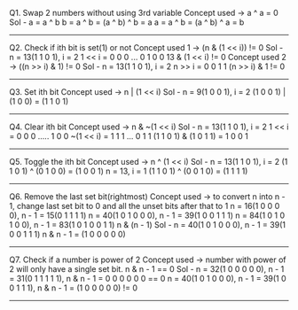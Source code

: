 Q1. Swap 2 numbers without using 3rd variable
Concept used -> a ^ a = 0
Sol -
    a = a ^ b
    b = a ^ b = (a ^ b) ^ b = a
    a = a ^ b = (a ^ b) ^ a = b

--------------------------------------------------------------------------------------------------------------------------------------------

Q2. Check if ith bit is set(1) or not
Concept used 1 -> (n & (1 << i)) != 0
Sol - 
    n = 13(1 1 0 1), i = 2
    1 << i = 0 0 0 ... 0 1 0 0
    13 & (1 << i) != 0
Concept used 2 -> ((n >> i) & 1) != 0
Sol - 
    n = 13(1 1 0 1), i = 2
    n >> i = 0 0 1 1
    (n >> i) & 1 != 0

--------------------------------------------------------------------------------------------------------------------------------------------

Q3. Set ith bit
Concept used -> n | (1 << i)
Sol - 
    n = 9(1 0 0 1), i = 2
    (1 0 0 1) | (1 0 0) = (1 1 0 1)

--------------------------------------------------------------------------------------------------------------------------------------------

Q4. Clear ith bit
Concept used -> n & ~(1 << i)
Sol - 
    n = 13(1 1 0 1), i = 2
    1 << i = 0 0 0 ..... 1 0 0
    ~(1 << i) = 1 1 1 ... 0 1 1
    (1 1 0 1) & (1 0 1 1) = 1 0 0 1

--------------------------------------------------------------------------------------------------------------------------------------------

Q5. Toggle the ith bit
Concept used -> n ^ (1 << i)
Sol -
    n = 13(1 1 0 1), i = 2
    (1 1 0 1) ^ (0 1 0 0) = (1 0 0 1)
    n = 13, i = 1
    (1 1 0 1) ^ (0 0 1 0) = (1 1 1 1)

--------------------------------------------------------------------------------------------------------------------------------------------

Q6. Remove the last set bit(rightmost)
Concept used -> to convert n into n - 1, change last set bit to 0 and all the unset bits after that to 1
n = 16(1 0 0 0 0), n - 1 = 15(0 1 1 1 1)
n = 40(1 0 1 0 0 0), n - 1 = 39(1 0 0 1 1 1)
n = 84(1 0 1 0 1 0 0), n - 1 = 83(1 0 1 0 0 1 1)
n & (n - 1)
Sol -
    n = 40(1 0 1 0 0 0), n - 1 = 39(1 0 0 1 1 1)
    n & n - 1 = (1 0 0 0 0 0)

--------------------------------------------------------------------------------------------------------------------------------------------

Q7. Check if a number is power of 2
Concept used -> number with power of 2 will only have a single set bit.
n & n - 1 == 0
Sol -
    n = 32(1 0 0 0 0 0), n - 1 = 31(0 1 1 1 1 1), n & n - 1 = 0 0 0 0 0 0 == 0
    n = 40(1 0 1 0 0 0), n - 1 = 39(1 0 0 1 1 1), n & n - 1 = (1 0 0 0 0 0) != 0

--------------------------------------------------------------------------------------------------------------------------------------------